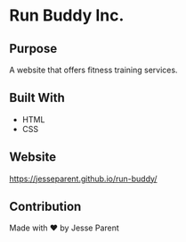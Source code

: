 # Run Buddy Inc.

## Purpose
A website that offers fitness training services.

## Built With
* HTML
* CSS

## Website
https://jesseparent.github.io/run-buddy/

## Contribution
Made with ❤️ by Jesse Parent
